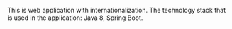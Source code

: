 This is web application with  internationalization.
The technology stack that is used in the application: Java 8, Spring Boot.